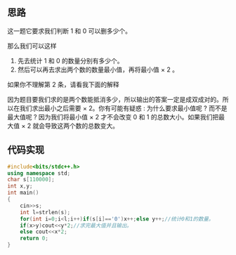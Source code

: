 ## 思路
这一题它要求我们判断 $1$ 和 $0$ 可以删多少个。

那么我们可以这样
1. 先去统计 $1$ 和 $0$ 的数量分别有多少个。
2. 然后可以再去求出两个数的数量最小值，再将最小值 $\times$  $2$ 。

如果你不理解第 $2$ 条，请看我下面的解释

因为题目要我们求的是两个数能抵消多少，所以输出的答案一定是成双成对的。所以在我们求出最小之后需要 $\times$ $2$。你有可能有疑惑 $:$ 为什么要求最小值呢 $?$ 而不是最大值呢 $?$ 因为我们将最小值 $\times$ $2$ 才不会改变 $0$ 和 $1$ 的总数大小。如果我们把最大值 $\times$ $2$ 就会导致这两个数的总数变大。

## 代码实现
```cpp
#include<bits/stdc++.h>
using namespace std;
char s[110000];
int x,y;
int main()
{
	cin>>s;
	int l=strlen(s);
	for(int i=0;i<l;i++)if(s[i]=='0')x++;else y++;//统计0和1的数量。
	if(x>y)cout<<y*2;//求完最大值并且输出。
	else cout<<x*2;
	return 0;
}

```
